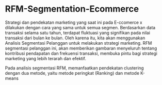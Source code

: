 # RFM-Segmentation-Ecommerce
Strategi dan pendekatan marketing yang saat ini pada E-ccomerce x dilakukan dengan cara yang sama untuk semua segmen. Berdasarkan data transaksi selama satu tahun, terdapat fluktuasi yang signifikan pada nilai transaksi dari bulan ke bulan. Oleh karena itu, kita akan menggunakan Analisis Segmentasi Pelanggan untuk melakukan strategi marketing. RFM segmentasi pelanggan ini, akan memberikan gambaran menyeluruh tentang kontribusi pendapatan dan frekuensi transaksi, membuka pintu bagi strategi marketing yang lebih terarah dan efektif.

Pada analisis segmentasi RFM, memanfaatkan pendekatan clustering dengan dua metode, yaitu metode peringkat (Ranking) dan metode K-means
